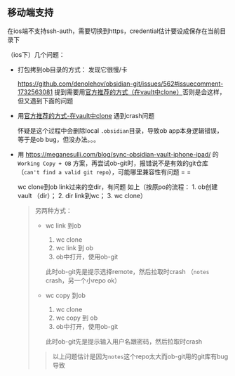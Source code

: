 

## 移动端支持

在ios端不支持ssh-auth，需要切换到https，credential估计要设成保存在当前目录下



（ios下）几个问题：

* 打包拷到ob目录的方式： 发现它很慢/卡

  https://github.com/denolehov/obsidian-git/issues/562#issuecomment-1732563081 提到需要用[官方推荐的方式（在vault中clone）](https://github.com/denolehov/obsidian-git/wiki/Installation#mobile)否则是会这样，但又遇到下面的问题

* 用[官方推荐的方式-在vault中clone](https://github.com/denolehov/obsidian-git/wiki/Installation#mobile) 遇到crash问题

  怀疑是这个过程中会删除local `.obsidian`目录，导致ob app本身逻辑错误，等于是ob bug，但没办法。。。

* 用 https://meganesulli.com/blog/sync-obsidian-vault-iphone-ipad/ 的 `Working Copy + OB` 方案，再尝试ob-git时，报错说不是有效的git仓库（`can't find a valid git repo`），可能哪里兼容性有问题 = =

  wc clone到ob link过来的空dir，有问题 如上（按原po的流程： 1. ob创建vault （dir）； 2. dir link到wc； 3. wc clone）

  > 另两种方式：
  >
  > * wc link 到ob
  >
  >   1. wc clone
  >   2. wc link 到 ob
  >   3. ob中打开，使用ob-git
  >
  >   此时ob-git先是提示选择remote，然后拉取时crash （`notes` crash，另一个小repo ok）
  >
  > * wc copy 到ob
  >
  >   1. wc clone
  >   2. wc copy 到 ob
  >   3. ob中打开，使用ob-git
  >
  >   此时ob-git先是提示输入用户名跟密码，然后拉取时crash
  >
  > > 以上问题估计是因为`notes`这个repo太大而ob-git用的git库有bug导致

  

